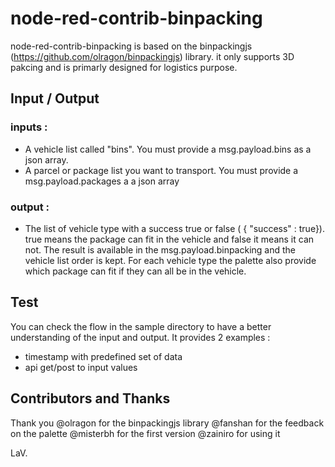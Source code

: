 # node-red-contrib-binpacking

node-red-contrib-binpacking is based on the binpackingjs (https://github.com/olragon/binpackingjs) library.
it only supports 3D pakcing and is primarly designed for logistics purpose.

## Input / Output

### inputs :

- A vehicle list called "bins". You must provide a msg.payload.bins as a json array.
- A parcel or package list you want to transport. You must provide a msg.payload.packages a a json array

### output :

- The list of vehicle type with a success true or false ( { "success" : true}). true means the package can fit in the vehicle and false it means it can not. The result is available in the msg.payload.binpacking and the vehicle list order is kept. For each vehicle type the palette also provide which package can fit if they can all be in the vehicle.

## Test

You can check the flow in the sample directory to have a better understanding of the input and output.
It provides 2 examples :
- timestamp with predefined set of data
- api get/post to input values


## Contributors and Thanks

Thank you
@olragon for the binpackingjs library
@fanshan for the feedback on the palette
@misterbh for the first version
@zainiro for using it

LaV.
